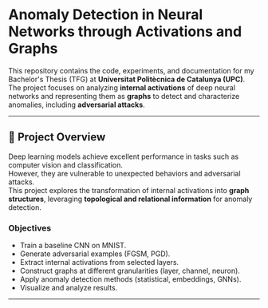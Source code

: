# Anomaly Detection in Neural Networks through Activations and Graphs

This repository contains the code, experiments, and documentation for my Bachelor's Thesis (TFG) at **Universitat Politècnica de Catalunya (UPC)**.  
The project focuses on analyzing **internal activations** of deep neural networks and representing them as **graphs** to detect and characterize anomalies, including **adversarial attacks**.

---

## 📖 Project Overview
Deep learning models achieve excellent performance in tasks such as computer vision and classification.  
However, they are vulnerable to unexpected behaviors and adversarial attacks.  
This project explores the transformation of internal activations into **graph structures**, leveraging **topological and relational information** for anomaly detection.

### Objectives
- Train a baseline CNN on MNIST.  
- Generate adversarial examples (FGSM, PGD).  
- Extract internal activations from selected layers.  
- Construct graphs at different granularities (layer, channel, neuron).  
- Apply anomaly detection methods (statistical, embeddings, GNNs).  
- Visualize and analyze results.

---

